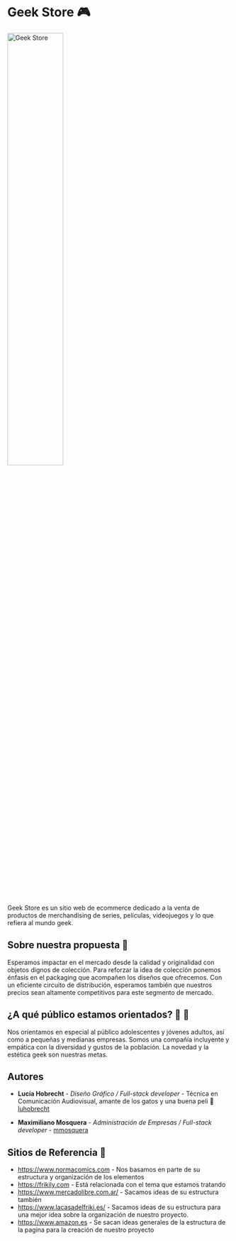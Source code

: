 # Geek Store 🎮 
<img src="src/public/img/logo.png" alt="Geek Store" style=" width: 50%;"/>

Geek Store es un sitio web de ecommerce dedicado a la venta de productos de merchandising de series, películas, videojuegos y lo que refiera al mundo geek. 

## Sobre nuestra propuesta 📖

Esperamos impactar en el mercado desde la calidad y originalidad con objetos dignos de colección.
Para reforzar la idea de colección ponemos énfasis en el packaging que acompañen los diseños que ofrecemos. Con un eficiente circuito de distribución, esperamos también que nuestros  precios sean  altamente competitivos para este segmento de mercado.

## ¿A qué público estamos orientados? 👩 👨

Nos orientamos en especial al público adolescentes y jóvenes adultos, así como a pequeñas  y medianas empresas. Somos una compañía incluyente y empática con la diversidad y gustos de la  población. La novedad y la estética geek son nuestras metas.

## Autores 

* **Lucía Hobrecht** - *Diseño Gráfico / Full-stack developer* - Técnica en Comunicación Audiovisual, amante de los gatos y una buena peli 🎥 [luhobrecht](https://github.com/luhobrecht)

* **Maximiliano Mosquera** - *Administración de Empresas / Full-stack developer* - [mmosquera](https://github.com/mmosquera)

## Sitios de Referencia 📝

* https://www.normacomics.com - Nos basamos en parte de su estructura y organización de los elementos
* https://frikily.com - Está relacionada con el tema que estamos tratando
* https://www.mercadolibre.com.ar/ - Sacamos ideas de su estructura también
* https://www.lacasadelfriki.es/  - Sacamos ideas de  su estructura para una mejor idea sobre la organización de nuestro proyecto.
* https://www.amazon.es - Se sacan ideas generales de la estructura de la pagina para la creación de nuestro proyecto